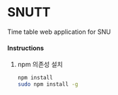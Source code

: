 SNUTT
========

Time table web application for SNU

#### Instructions

1.  npm 의존성 설치

    ```sh
    npm install
    sudo npm install -g
